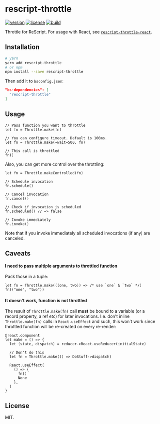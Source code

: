 # rescript-throttle

[![version](https://img.shields.io/npm/v/rescript-throttle.svg?style=flat-square)](https://www.npmjs.com/package/rescript-throttle)
[![license](https://img.shields.io/npm/l/rescript-throttle.svg?style=flat-square)](https://www.npmjs.com/package/rescript-throttle)
[![build](https://github.com/shakacode/rescript-throttle/actions/workflows/ci.yml/badge.svg)](https://github.com/shakacode/rescript-throttle/actions/workflows/ci.yml)

Throttle for ReScript. For usage with React, see [`rescript-throttle-react`](https://www.npmjs.com/package/rescript-throttle-react).

## Installation

```sh
# yarn
yarn add rescript-throttle
# or npm
npm install --save rescript-throttle
```

Then add it to `bsconfig.json`:

```json
"bs-dependencies": [
  "rescript-throttle"
]
```

## Usage

```rescript
// Pass function you want to throttle
let fn = Throttle.make(fn)

// You can configure timeout. Default is 100ms.
let fn = Throttle.make(~wait=500, fn)

// This call is throttled
fn()
```

Also, you can get more control over the throttling:

```rescript
let fn = Throttle.makeControlled(fn)

// Schedule invocation
fn.schedule()

// Cancel invocation
fn.cancel()

// Check if invocation is scheduled
fn.scheduled() // => false

// Invoke immediately
fn.invoke()
```

Note that if you invoke immediately all scheduled invocations (if any) are canceled.

## Caveats
#### I need to pass multiple arguments to throttled function
Pack those in a tuple:

```rescript
let fn = Throttle.make(((one, two)) => /* use `one` & `two` */)
fn(("one", "two"))
```

#### It doesn't work, function is not throttled
The result of `Throttle.make(fn)` call **must** be bound to a variable (or a record property, a ref etc) for later invocations. I.e. don't inline `Throttle.make(fn)` calls in `React.useEffect` and such, this won't work since throttled function will be re-created on every re-render:

```rescript
@react.component
let make = () => {
  let (state, dispatch) = reducer->React.useReducer(initialState)

  // Don't do this
  let fn = Throttle.make(() => DoStuff->dispatch)

  React.useEffect(
    () => {
      fn()
      None
    },
  )
}
```

## License

MIT.
